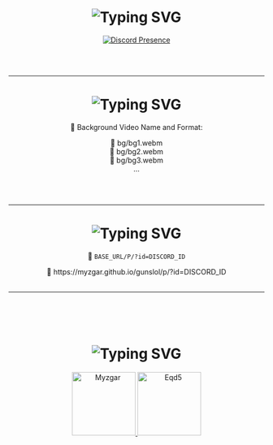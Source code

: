 <!-- 🎯 Discord Presence -->
<h1 align="center">
  <img src="https://readme-typing-svg.herokuapp.com?font=Pacifico&pause=1000&color=326EFF&background=69FF2000&center=true&vCenter=true&repeat=false&width=435&lines=Discord" alt="Typing SVG" />
</h1>

<p align="center">
  <a href="https://discord.com/users/1001063456566415400">
    <img src="https://lanyard.cnrad.dev/api/1001063456566415400?theme=dark&bg=1e1e1e&borderRadius=8px&idleMessage=Probably+working+on+something+cool..." alt="Discord Presence" />
  </a>
</p>

<br><br>

---

<!-- 💻 Background Videos -->
<h1 align="center">
  <img src="https://readme-typing-svg.herokuapp.com?font=Pacifico&pause=1000&color=a1f9ff&background=69FF2000&center=true&vCenter=true&repeat=false&width=435&lines=Install+Background+Videos" alt="Typing SVG" />
</h1>

<p align="center">🎥 Background Video Name and Format:</p>

<div align="center">

📁 bg/bg1.webm  
📁 bg/bg2.webm  
📁 bg/bg3.webm  
...

</div>

<br><br>

---

<!-- ⚙️ How to Use -->
<h1 align="center">
  <img src="https://readme-typing-svg.herokuapp.com?font=Pacifico&pause=1000&color=a1f9ff&background=69FF2000&center=true&vCenter=true&repeat=false&width=435&lines=How+to+Use" alt="Typing SVG" />
</h1>

<p align="center">
  🔗 <code>BASE_URL/P/?id=DISCORD_ID</code>
</p>

<div align="center">
  📁 https://myzgar.github.io/gunslol/p/?id=DISCORD_ID
</div>

<br>

---

<br><br><br>

<!-- 👥 Contributors -->
<h1 align="center">
  <img src="https://readme-typing-svg.herokuapp.com?font=Pacifico&pause=1000&color=FF0000&background=69FF2000&center=true&vCenter=true&repeat=false&width=435&lines=Contributors" alt="Typing SVG" />
</h1>

<div align="center">
  <a href="https://github.com/myzgar" target="_blank">
    <img 
      src="https://images.weserv.nl/?url=avatars.githubusercontent.com/u/221500011?v=4&h=125&w=125&fit=cover&mask=circle&maxage=7d" 
      width="125" 
      height="125" 
      title="Myzgar" 
    />
  </a>
  
  <a href="https://github.com/eqd5" target="_blank">
    <img 
      src="https://images.weserv.nl/?url=avatars.githubusercontent.com/u/125457885?v=4&h=125&w=125&fit=cover&mask=circle&maxage=7d" 
      width="125" 
      height="125" 
      title="Eqd5" 
    />
  </a>
</div>
